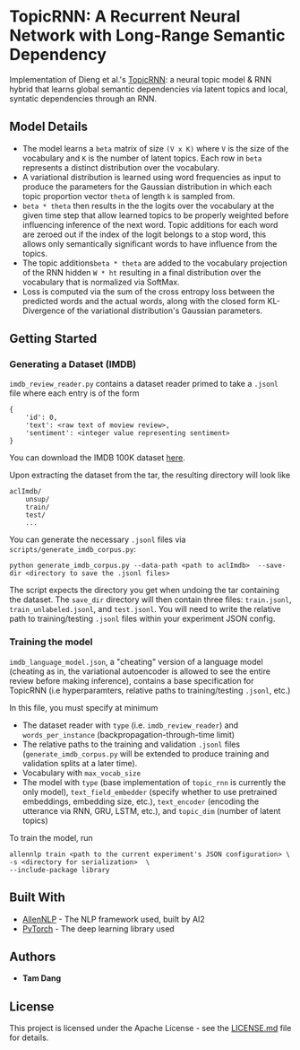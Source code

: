 # TopicRNN: A Recurrent Neural Network with Long-Range Semantic Dependency
Implementation of Dieng et al.'s [TopicRNN](https://arxiv.org/abs/1611.01702): a neural topic model & RNN hybrid that learns global semantic dependencies via latent topics and local, syntatic dependencies through an RNN.

## Model Details
* The model learns a `beta` matrix of size `(V x K)` where `V` is the size of the vocabulary and `K` is the number of latent topics. Each row in `beta` represents a distinct distribution over the vocabulary.
* A variational distribution is learned using word frequencies as input to produce the parameters for the Gaussian distribution in which each topic proportion vector `theta` of length `k` is sampled from.
* `beta * theta` then results in the the logits over the vocabulary at the given time step that allow learned topics to be properly weighted before influencing inference of the next word. Topic additions for each word are zeroed out if the index of the logit belongs to a stop word, this allows only semantically significant words to have influence from the topics.
* The topic additions`beta * theta` are added to the vocabulary projection of the RNN hidden `W * ht` resulting in a final distribution over the vocabulary that is normalized via SoftMax.
* Loss is computed via the sum of the cross entropy loss between the predicted words and the actual words, along with the closed form KL-Divergence of the variational distribution's Gaussian parameters.

## Getting Started

### Generating a Dataset (IMDB)
`imdb_review_reader.py` contains a dataset reader primed to take a `.jsonl` file where each entry is of the form
```
{
    'id': 0,
    'text': <raw text of moview review>,
    'sentiment': <integer value representing sentiment>
}
```

You can download the IMDB 100K dataset [here]( http://ai.stanford.edu/~amaas/data/sentiment/).

Upon extracting the dataset from the tar, the resulting directory will look like
```
aclImdb/
    unsup/
    train/
    test/
    ...
```

You can generate the necessary `.jsonl` files via `scripts/generate_imdb_corpus.py`:

```
python generate_imdb_corpus.py --data-path <path to aclImdb>  --save-dir <directory to save the .jsonl files>
```

The script expects the directory you get when undoing the tar containing the dataset. The `save_dir` directory will then contain three files: `train.jsonl`, `train_unlabeled.jsonl`, and `test.jsonl`. You will need to write the relative path to training/testing `.jsonl` files within your experiment JSON config.

### Training the model

`imdb_language_model.json`, a "cheating" version of a language model (cheating as in, the variational autoencoder is allowed to see the entire review before making inference), contains a base specification for TopicRNN (i.e hyperparamters, relative paths to training/testing `.jsonl`, etc.)

In this file, you must specify at minimum
* The dataset reader with `type` (i.e. `imdb_review_reader`) and `words_per_instance` (backpropagation-through-time limit)
* The relative paths to the training and validation `.jsonl` files (`generate_imdb_corpus.py` will be extended to produce training and validation splits at a later time).
* Vocabulary with `max_vocab_size`
* The model with `type` (base implementation of `topic_rnn` is currently the only model), `text_field_embedder` (specify whether to use pretrained embeddings, embedding size, etc.), `text_encoder` (encoding the utterance via RNN, GRU, LSTM, etc.), and `topic_dim` (number of latent topics)

To train the model, run
```
allennlp train <path to the current experiment's JSON configuration> \
-s <directory for serialization>  \
--include-package library
```

## Built With

* [AllenNLP](https://allennlp.org/) - The NLP framework used, built by AI2
* [PyTorch](https://pytorch.org/) - The deep learning library used

## Authors

* **Tam Dang**

## License

This project is licensed under the Apache License - see the [LICENSE.md](LICENSE) file for details.
